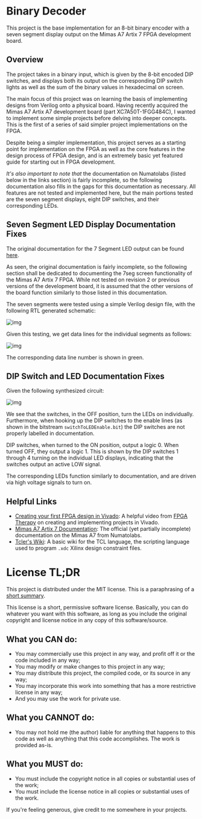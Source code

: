 # Binary Decoder

This project is the base implementation for an 8-bit binary encoder with a seven
segment display output on the Mimas A7 Artix 7 FPGA development board.

## Overview

The project takes in a binary input, which is given by the 8-bit encoded DIP
switches, and displays both its output on the corresponding DIP switch lights as
well as the sum of the binary values in hexadecimal on screen.

The main focus of this project was on learning the basis of implementing designs
from Verilog onto a physical board. Having recently acquired the Mimas A7 Artix
A7 development board (part XC7A50T-1FGG484C), I wanted to implement some simple
projects before delving into deeper concepts. This is the first of a series of
said simpler project implementations on the FPGA.

Despite being a simpler implementation, this project serves as a starting point
for implementation on the FPGA as well as the core features in the design
process of FPGA design, and is an extremely basic yet featured guide for
starting out in FPGA development.

_It's also important to note that_ the documentation on Numatolabs (listed below
in the links section) is fairly incomplete, so the following documentation also
fills in the gaps for this documentation as necessary. All features are not
tested and implemented here, but the main portions tested are the seven segment
displays, eight DIP switches, and their corresponding LEDs.

## Seven Segment LED Display Documentation Fixes

The original documentation for the 7 Segment LED output can be found
[here](https://numato.com/docs/mimas-artix-7-fpga-development-board-with-ddr-sdram-and-gigabit-ethernet/#7segment-led-display-4).

As seen, the original documentation is fairly incomplete, so the following
section shall be dedicated to documenting the 7seg screen functionality of the
Mimas A7 Artix 7 FPGA. While not tested on revision 2 or previous versions of
the development board, it is assumed that the other versions of the board
function similarly to those listed in this documentation.

The seven segments were tested using a simple Verilog design file, with the
following RTL generated schematic:

![img](https://cdn.discordapp.com/attachments/601895458453061655/790452144741548032/unknown.png)

Given this testing, we get data lines for the individual segments as follows:

![img](https://cdn.discordapp.com/attachments/601895458453061655/790457249947451462/unknown.png)

The corresponding data line number is shown in green.

## DIP Switch and LED Documentation Fixes

Given the following synthesized circuit:

![img](https://cdn.discordapp.com/attachments/601895458453061655/790783763301793813/unknown.png)

We see that the switches, in the OFF position, turn the LEDs on individually.
Furthermore, when hooking up the DIP switches to the enable lines (as shown in
the bitstream `switchToLEDEnable.bit`) the DIP switches are not properly
labelled in documentation.

DIP switches, when turned to the ON position, output a logic 0. When turned OFF,
they output a logic 1. This is shown by the DIP switches 1 through 4 turning on
the individual LED displays, indicating that the switches output an active LOW
signal.

The corresponding LEDs function similarly to documentation, and are driven via
high voltage signals to turn on.

## Helpful Links

-   [Creating your first FPGA design in Vivado](https://www.youtube.com/watch?v=BBtD4PCXqlE):
    A helpful video from
    [FPGA Therapy](https://www.youtube.com/channel/UCC6U6pSgQ4beDi7iDhOAtEQ) on
    creating and implementing projects in Vivado.
-   [Mimas A7 Artix 7 Documentation](https://numato.com/docs/mimas-artix-7-fpga-development-board-with-ddr-sdram-and-gigabit-ethernet/):
    The official (yet partially incomplete) documentation on the Mimas A7 from
    Numatolabs.
-   [Tcler's Wiki](https://wiki.tcl-lang.org/): A basic wiki for the TCL
    language, the scripting language used to program `.xdc` Xilinx design
    constraint files.

# License TL;DR

This project is distributed under the MIT license. This is a paraphrasing of a
[short summary](https://tldrlegal.com/license/mit-license).

This license is a short, permissive software license. Basically, you can do
whatever you want with this software, as long as you include the original
copyright and license notice in any copy of this software/source.

## What you CAN do:

-   You may commercially use this project in any way, and profit off it or the
    code included in any way;
-   You may modify or make changes to this project in any way;
-   You may distribute this project, the compiled code, or its source in any
    way;
-   You may incorporate this work into something that has a more restrictive
    license in any way;
-   And you may use the work for private use.

## What you CANNOT do:

-   You may not hold me (the author) liable for anything that happens to this
    code as well as anything that this code accomplishes. The work is provided
    as-is.

## What you MUST do:

-   You must include the copyright notice in all copies or substantial uses of
    the work;
-   You must include the license notice in all copies or substantial uses of the
    work.

If you're feeling generous, give credit to me somewhere in your projects.
